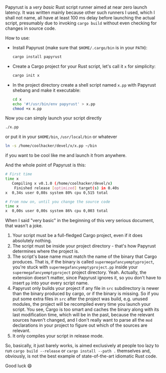 Papyrust is a *very basic* Rust script runner aimed at near zero launch latency. It was written mainly because other such runners I used, which I shall not name, all have at least 100 ms delay before launching the actual script, presumably due to invoking `cargo build` without even checking for changes in source code.

How to use:

- Install Papyrust (make sure that `$HOME/.cargo/bin` is in your `PATH`):
  ```sh
  cargo install papyrust
  ```
- Create a Cargo project for your Rust script, let's call it `x` for simplicity:
  ```sh
  cargo init x
  ```
- In the project directory create a shell script named `x.pp` with Papyrust shebang and make it executable:
  ```sh
  cd x
  echo '#!/usr/bin/env papyrust' > x.pp
  chmod +x x.pp
  ```

Now you can simply launch your script directly
```sh
./x.pp
```
or put it in your `$HOME/bin`, `/usr/local/bin` or whatever
```sh
ln -s /home/coolhacker/devel/x/x.pp ~/bin
```
if you want to be cool like me and launch it from anywhere.

And the whole point of Papyrust is this:
```sh
# First time
time x
   Compiling x v0.1.0 (/home/coolhacker/devel/x)
    Finished release [optimized] target(s) in 0.40s
x  0,34s user 0,08s system 80% cpu 0,515 total

# From now on, until you change the source code
time x
x  0,00s user 0,00s system 86% cpu 0,003 total
```

When I said "very basic" in the beginning of this very serious document, that wasn't a joke.

1. Your script must be a full-fledged Cargo project, even if it does absolutely nothing.
1. The script must be inside your project directory - that's how Papyrust determines where the project is.
1. The script's base name must match the name of the binary that Cargo produces. That is, if the binary is called `supermegafancyemptyproject`, you're stuck with `supermegafancyemptyproject.pp` inside your `supermegafancyemptyproject` project directory. Yeah. Actually, the extension doesn't matter, since Papyrust ignores it, so you don't have to insert `pp` into your every script name.
1. Papyrust only builds your project if any file in `src` subdirectory is newer than the binary produced by cargo, or if the binary is missing. So if you put some extra files in `src` after the project was build, e.g. unused modules, the project will be recompiled every time you launch your script. You see, Cargo is too smart and caches the binary along with its last modification time, which will be in the past, because the relevant sources haven't changed, and I don't really want to parse all the `mod` declarations in your project to figure out which of the sources are relevant.
1. It only compiles your script in release mode.

So, basically, it just barely works, is aimed exclusively at people too lazy to run `cargo build --release` or `cargo install --path .` themselves and, obviously, is not the best example of state-of-the-art idiomatic Rust code.

Good luck 😄
